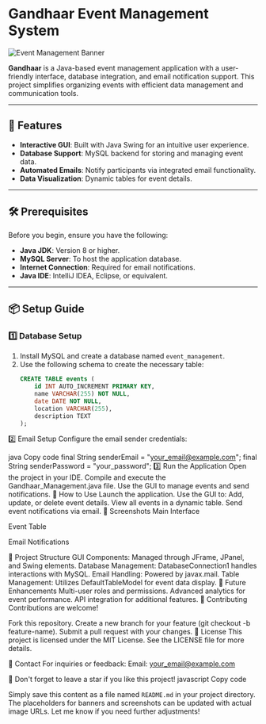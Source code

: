 # Gandhaar Event Management System

![Event Management Banner](https://via.placeholder.com/1200x400?text=Gandhaar+Event+Management+System)

**Gandhaar** is a Java-based event management application with a user-friendly interface, database integration, and email notification support. This project simplifies organizing events with efficient data management and communication tools.

---

## 🚀 Features
- **Interactive GUI**: Built with Java Swing for an intuitive user experience.
- **Database Support**: MySQL backend for storing and managing event data.
- **Automated Emails**: Notify participants via integrated email functionality.
- **Data Visualization**: Dynamic tables for event details.

---

## 🛠️ Prerequisites
Before you begin, ensure you have the following:
- **Java JDK**: Version 8 or higher.
- **MySQL Server**: To host the application database.
- **Internet Connection**: Required for email notifications.
- **Java IDE**: IntelliJ IDEA, Eclipse, or equivalent.

---

## 📦 Setup Guide

### 1️⃣ Database Setup
1. Install MySQL and create a database named `event_management`.
2. Use the following schema to create the necessary table:
   ```sql
   CREATE TABLE events (
       id INT AUTO_INCREMENT PRIMARY KEY,
       name VARCHAR(255) NOT NULL,
       date DATE NOT NULL,
       location VARCHAR(255),
       description TEXT
   );
2️⃣ Email Setup
Configure the email sender credentials:

java
Copy code
final String senderEmail = "your_email@example.com";
final String senderPassword = "your_password";
3️⃣ Run the Application
Open the project in your IDE.
Compile and execute the Gandhaar_Management.java file.
Use the GUI to manage events and send notifications.
🎯 How to Use
Launch the application.
Use the GUI to:
Add, update, or delete event details.
View all events in a dynamic table.
Send event notifications via email.
🌟 Screenshots
Main Interface

Event Table

Email Notifications

📂 Project Structure
GUI Components: Managed through JFrame, JPanel, and Swing elements.
Database Management: DatabaseConnection1 handles interactions with MySQL.
Email Handling: Powered by javax.mail.
Table Management: Utilizes DefaultTableModel for event data display.
🔮 Future Enhancements
Multi-user roles and permissions.
Advanced analytics for event performance.
API integration for additional features.
🤝 Contributing
Contributions are welcome!

Fork this repository.
Create a new branch for your feature (git checkout -b feature-name).
Submit a pull request with your changes.
📝 License
This project is licensed under the MIT License.
See the LICENSE file for more details.

📧 Contact
For inquiries or feedback:
Email: your_email@example.com

🌟 Don't forget to leave a star if you like this project!
javascript
Copy code

Simply save this content as a file named `README.md` in your project directory. The placeholders for banners and screenshots can be updated with actual image URLs. Let me know if you need further adjustments!





